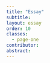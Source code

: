 ```yaml
---
title: "Essay" 
subtitle: 
layout: essay
order: 10
classes:
  - page-one
contributor:
abstract: 
---
```

